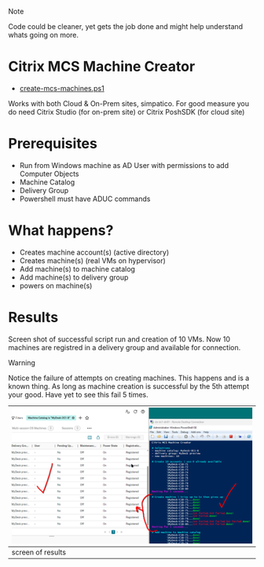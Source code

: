 > [!Note]
> Code could be cleaner, yet gets the job done and might help understand whats going on more.

# Citrix MCS Machine Creator
- [create-mcs-machines.ps1](https://github.com/virtualizebrief/collection/blob/main/cvadtools/create-mcs-machines.ps1)

Works with both Cloud & On-Prem sites, simpatico. For good measure you do need Citrix Studio (for on-prem site) or Citrix PoshSDK (for cloud site)

# Prerequisites
- Run from Windows machine as AD User with permissions to add Computer Objects
- Machine Catalog
- Delivery Group
- Powershell must have ADUC commands

# What happens?
- Creates machine account(s) (active directory)
- Creates machine(s) (real VMs on hypervisor)
- Add machine(s) to machine catalog
- Add machine(s) to delivery group
- powers on machine(s)

# Results
Screen shot of successful script run and creation of 10 VMs. Now 10 machines are registred in a delivery group and available for connection.

> [!Warning]
> Notice the failure of attempts on creating machines. This happens and is a known thing. As long as machine creation is successful by the 5th attempt your good. Have yet to see this fail 5 times.

|![screen-output](https://github.com/virtualizebrief/collection/blob/main/cvadtools/create-mcs-machines.png)|
|:---|
|screen of results|
